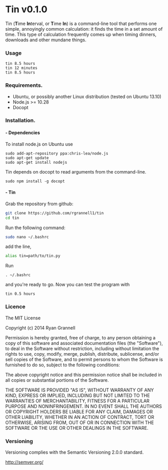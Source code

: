 Tin v0.1.0
=====================================

Tin (**T**ime **In**terval, or **T**ime **In**) is a command-line tool that performs one simple, annoyingly
common calculation: it finds the time in a set amount of time. This type of
calculation frequently comes up when timing dinners, downloads and other mundane
things.

### Usage

```
tin 8.5 hours
tin 12 minutes
tin 8.5 hours
```


### Requirements.

* Ubuntu, or possibly another Linux distribution (tested on Ubuntu 13.10)
* Node.js >= 10.28
* Docopt

### Installation.

#### - Dependencies

To install node.js on Ubuntu use

```
sudo add-apt-repository ppa:chris-lea/node.js
sudo apt-get update
sudo apt-get install nodejs
```

Tin depends on docopt to read arguments from the command-line.

```
sudo npm install -g docopt
```

#### - Tin

Grab the repository from github:

```bash
git clone https://github.com/rgrannell1/tin
cd tin
```

Run the following command:

```bash
sudo nano ~/.bashrc
```
add the line,

```bash
alias tin=path/to/tin.py
```

Run

```
. ~/.bashrc
```

and you're ready to go. Now you can test the program with

```
tin 0.5 hours
```

### Licence

The MIT License

Copyright (c) 2014 Ryan Grannell

Permission is hereby granted, free of charge, to any person obtaining a copy of this software and associated documentation files (the "Software"), to deal in the Software without restriction, including without limitation the rights to use, copy, modify, merge, publish, distribute, sublicense, and/or sell copies of the Software, and to permit persons to whom the Software is furnished to do so, subject to the following conditions:

The above copyright notice and this permission notice shall be included in all copies or substantial portions of the Software.

THE SOFTWARE IS PROVIDED "AS IS", WITHOUT WARRANTY OF ANY KIND, EXPRESS OR IMPLIED, INCLUDING BUT NOT LIMITED TO THE WARRANTIES OF MERCHANTABILITY, FITNESS FOR A PARTICULAR PURPOSE AND NONINFRINGEMENT. IN NO EVENT SHALL THE AUTHORS OR COPYRIGHT HOLDERS BE LIABLE FOR ANY CLAIM, DAMAGES OR OTHER LIABILITY, WHETHER IN AN ACTION OF CONTRACT, TORT OR OTHERWISE, ARISING FROM, OUT OF OR IN CONNECTION WITH THE SOFTWARE OR THE USE OR OTHER DEALINGS IN THE SOFTWARE.

### Versioning

Versioning complies with the Semantic Versioning 2.0.0 standard.

http://semver.org/
